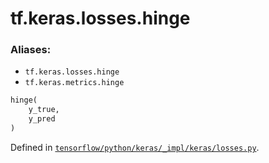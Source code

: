 <div itemscope itemtype="http://developers.google.com/ReferenceObject">
<meta itemprop="name" content="tf.keras.losses.hinge" />
</div>

# tf.keras.losses.hinge

### Aliases:

* `tf.keras.losses.hinge`
* `tf.keras.metrics.hinge`

``` python
hinge(
    y_true,
    y_pred
)
```



Defined in [`tensorflow/python/keras/_impl/keras/losses.py`](https://www.tensorflow.org/code/tensorflow/python/keras/_impl/keras/losses.py).

